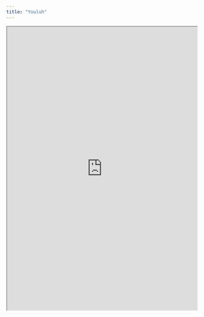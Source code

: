 ```yaml
---
title: "Youluh"
---
```



<iframe height="750" width="100%" src="https://ewelton.github.io/ktest/wiki.html#Youluh"></iframe>
